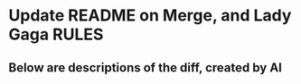# Update README on Merge, and Lady Gaga RULES

## Below are descriptions of the diff, created by AI
